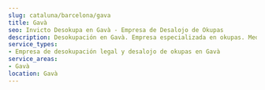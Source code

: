 ```yaml
---
slug: cataluna/barcelona/gava
title: Gavà
seo: Invicto Desokupa en Gavà - Empresa de Desalojo de Okupas
description: Desokupación en Gavà. Empresa especializada en okupas. Mediación legal y desalojo express. Presupuesto gratuito.
service_types:
- Empresa de desokupación legal y desalojo de okupas en Gavà
service_areas:
- Gavà
location: Gavà
---
```

